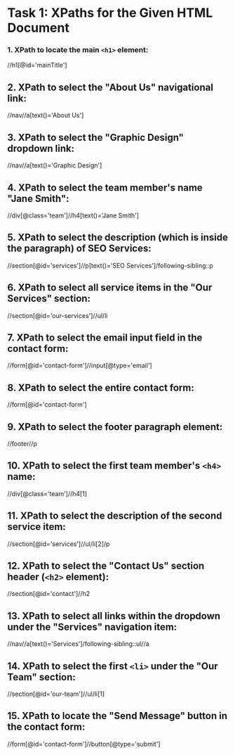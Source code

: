 # Task 1: XPaths for the Given HTML Document


### 1. XPath to locate the main `<h1>` element:

//h1[@id='mainTitle']


## 2. XPath to select the "About Us" navigational link:

//nav//a[text()='About Us']


## 3. XPath to select the "Graphic Design" dropdown link:

//nav//a[text()='Graphic Design']


## 4. XPath to select the team member's name "Jane Smith":

//div[@class='team']//h4[text()='Jane Smith']


## 5. XPath to select the description (which is inside the paragraph) of SEO Services:

//section[@id='services']//p[text()='SEO Services']/following-sibling::p


## 6. XPath to select all service items in the "Our Services" section:

//section[@id='our-services']//ul/li


## 7. XPath to select the email input field in the contact form:

//form[@id='contact-form']//input[@type='email']


## 8. XPath to select the entire contact form:

//form[@id='contact-form']


## 9. XPath to select the footer paragraph element:

//footer//p


## 10. XPath to select the first team member's `<h4>` name:

//div[@class='team']//h4[1]


## 11. XPath to select the description of the second service item:

//section[@id='services']//ul/li[2]/p


## 12. XPath to select the "Contact Us" section header (`<h2>` element):

//section[@id='contact']//h2


## 13. XPath to select all links within the dropdown under the "Services" navigation item:

//nav//a[text()='Services']/following-sibling::ul//a


## 14. XPath to select the first `<li>` under the "Our Team" section:

//section[@id='our-team']//ul/li[1]


## 15. XPath to locate the "Send Message" button in the contact form:

//form[@id='contact-form']//button[@type='submit']
